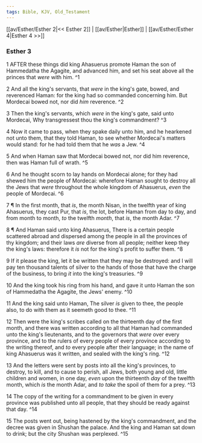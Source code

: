```yaml
---
tags: Bible, KJV, Old_Testament
---
```


[[av/Esther/Esther 2|<< Esther 2]] | [[av/Esther|Esther]] | [[av/Esther/Esther 4|Esther 4 >>]]

### Esther 3

1 AFTER these things did king Ahasuerus promote Haman the son of Hammedatha the Agagite, and advanced him, and set his seat above all the princes that _were_ with him. ^1

2 And all the king's servants, that _were_ in the king's gate, bowed, and reverenced Haman: for the king had so commanded concerning him. But Mordecai bowed not, nor did _him_ reverence. ^2

3 Then the king's servants, which _were_ in the king's gate, said unto Mordecai, Why transgressest thou the king's commandment? ^3

4 Now it came to pass, when they spake daily unto him, and he hearkened not unto them, that they told Haman, to see whether Mordecai's matters would stand: for he had told them that he _was_ a Jew. ^4

5 And when Haman saw that Mordecai bowed not, nor did him reverence, then was Haman full of wrath. ^5

6 And he thought scorn to lay hands on Mordecai alone; for they had shewed him the people of Mordecai: wherefore Haman sought to destroy all the Jews that _were_ throughout the whole kingdom of Ahasuerus, _even_ the people of Mordecai. ^6

7 ¶ In the first month, that _is_, the month Nisan, in the twelfth year of king Ahasuerus, they cast Pur, that _is_, the lot, before Haman from day to day, and from month to month, _to_ the twelfth _month_, that _is_, the month Adar. ^7

8 ¶ And Haman said unto king Ahasuerus, There is a certain people scattered abroad and dispersed among the people in all the provinces of thy kingdom; and their laws _are_ diverse from all people; neither keep they the king's laws: therefore it _is_ not for the king's profit to suffer them. ^8

9 If it please the king, let it be written that they may be destroyed: and I will pay ten thousand talents of silver to the hands of those that have the charge of the business, to bring _it_ into the king's treasuries. ^9

10 And the king took his ring from his hand, and gave it unto Haman the son of Hammedatha the Agagite, the Jews' enemy. ^10

11 And the king said unto Haman, The silver _is_ given to thee, the people also, to do with them as it seemeth good to thee. ^11

12 Then were the king's scribes called on the thirteenth day of the first month, and there was written according to all that Haman had commanded unto the king's lieutenants, and to the governors that _were_ over every province, and to the rulers of every people of every province according to the writing thereof, and _to_ every people after their language; in the name of king Ahasuerus was it written, and sealed with the king's ring. ^12

13 And the letters were sent by posts into all the king's provinces, to destroy, to kill, and to cause to perish, all Jews, both young and old, little children and women, in one day, _even_ upon the thirteenth _day_ of the twelfth month, which _is_ the month Adar, and _to_ _take_ the spoil of them for a prey. ^13

14 The copy of the writing for a commandment to be given in every province was published unto all people, that they should be ready against that day. ^14

15 The posts went out, being hastened by the king's commandment, and the decree was given in Shushan the palace. And the king and Haman sat down to drink; but the city Shushan was perplexed. ^15
